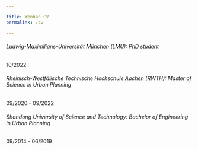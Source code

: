 ```yaml
---

title: Wenhan CV
permalink: /cv

---
```


###### Ludwig-Maximilians-Universität München (LMU): PhD student
10/2022

###### Rheinisch-Westfälische Technische Hochschule Aachen (RWTH): Master of Science in Urban Planning
09/2020 - 09/2022

###### Shandong University of Science and Technology: Bachelor of Engineering in Urban Planning
09/2014 - 06/2019
